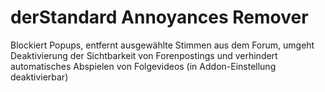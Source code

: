 # derStandard Annoyances Remover

Blockiert Popups, entfernt ausgewählte Stimmen aus dem Forum, umgeht Deaktivierung der Sichtbarkeit von Forenpostings und verhindert automatisches Abspielen von Folgevideos (in Addon-Einstellung deaktivierbar)

